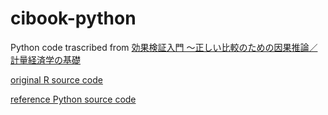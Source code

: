 # cibook-python

Python code trascribed from [効果検証入門 ～正しい比較のための因果推論／計量経済学の基礎](https://gihyo.jp/book/2020/978-4-297-11117-5)

[original R source code](https://github.com/ghmagazine/cibook)

[reference Python source code](https://github.com/nekoumei/cibook-python)
